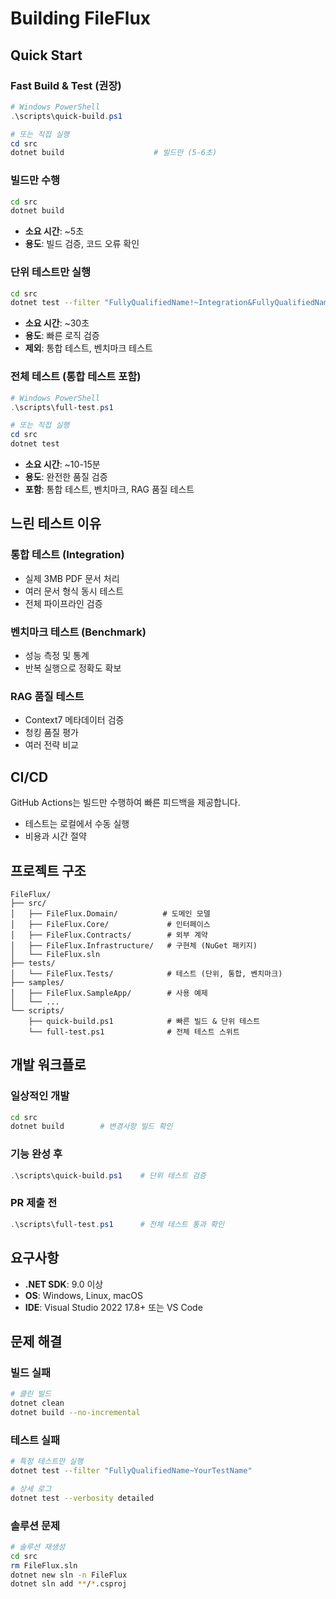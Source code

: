 # Building FileFlux

## Quick Start

### Fast Build & Test (권장)
```powershell
# Windows PowerShell
.\scripts\quick-build.ps1

# 또는 직접 실행
cd src
dotnet build                    # 빌드만 (5-6초)
```

### 빌드만 수행
```bash
cd src
dotnet build
```
- **소요 시간**: ~5초
- **용도**: 빌드 검증, 코드 오류 확인

### 단위 테스트만 실행
```bash
cd src
dotnet test --filter "FullyQualifiedName!~Integration&FullyQualifiedName!~Benchmark"
```
- **소요 시간**: ~30초
- **용도**: 빠른 로직 검증
- **제외**: 통합 테스트, 벤치마크 테스트

### 전체 테스트 (통합 테스트 포함)
```powershell
# Windows PowerShell
.\scripts\full-test.ps1

# 또는 직접 실행
cd src
dotnet test
```
- **소요 시간**: ~10-15분
- **용도**: 완전한 품질 검증
- **포함**: 통합 테스트, 벤치마크, RAG 품질 테스트

## 느린 테스트 이유

### 통합 테스트 (Integration)
- 실제 3MB PDF 문서 처리
- 여러 문서 형식 동시 테스트
- 전체 파이프라인 검증

### 벤치마크 테스트 (Benchmark)
- 성능 측정 및 통계
- 반복 실행으로 정확도 확보

### RAG 품질 테스트
- Context7 메타데이터 검증
- 청킹 품질 평가
- 여러 전략 비교

## CI/CD

GitHub Actions는 빌드만 수행하여 빠른 피드백을 제공합니다.
- 테스트는 로컬에서 수동 실행
- 비용과 시간 절약

## 프로젝트 구조

```
FileFlux/
├── src/
│   ├── FileFlux.Domain/          # 도메인 모델
│   ├── FileFlux.Core/             # 인터페이스
│   ├── FileFlux.Contracts/        # 외부 계약
│   ├── FileFlux.Infrastructure/   # 구현체 (NuGet 패키지)
│   └── FileFlux.sln
├── tests/
│   └── FileFlux.Tests/            # 테스트 (단위, 통합, 벤치마크)
├── samples/
│   ├── FileFlux.SampleApp/        # 사용 예제
│   └── ...
└── scripts/
    ├── quick-build.ps1            # 빠른 빌드 & 단위 테스트
    └── full-test.ps1              # 전체 테스트 스위트
```

## 개발 워크플로

### 일상적인 개발
```bash
cd src
dotnet build        # 변경사항 빌드 확인
```

### 기능 완성 후
```powershell
.\scripts\quick-build.ps1    # 단위 테스트 검증
```

### PR 제출 전
```powershell
.\scripts\full-test.ps1      # 전체 테스트 통과 확인
```

## 요구사항

- **.NET SDK**: 9.0 이상
- **OS**: Windows, Linux, macOS
- **IDE**: Visual Studio 2022 17.8+ 또는 VS Code

## 문제 해결

### 빌드 실패
```bash
# 클린 빌드
dotnet clean
dotnet build --no-incremental
```

### 테스트 실패
```bash
# 특정 테스트만 실행
dotnet test --filter "FullyQualifiedName~YourTestName"

# 상세 로그
dotnet test --verbosity detailed
```

### 솔루션 문제
```bash
# 솔루션 재생성
cd src
rm FileFlux.sln
dotnet new sln -n FileFlux
dotnet sln add **/*.csproj
```
